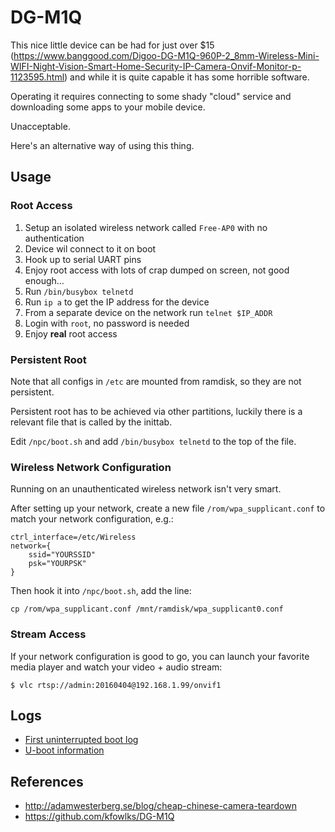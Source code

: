 # DG-M1Q

This nice little device can be had for just over $15 (https://www.banggood.com/Digoo-DG-M1Q-960P-2_8mm-Wireless-Mini-WIFI-Night-Vision-Smart-Home-Security-IP-Camera-Onvif-Monitor-p-1123595.html) and while it is quite capable it has some horrible software.

Operating it requires connecting to some shady "cloud" service and downloading some apps to your mobile device.

Unacceptable.

Here's an alternative way of using this thing.

## Usage

### Root Access

1. Setup an isolated wireless network called `Free-AP0` with no authentication
2. Device wil connect to it on boot
3. Hook up to serial UART pins
4. Enjoy root access with lots of crap dumped on screen, not good enough...
4. Run `/bin/busybox telnetd`
5. Run `ip a` to get the IP address for the device
6. From a separate device on the network run `telnet $IP_ADDR`
7. Login with `root`, no password is needed
8. Enjoy **real** root access

### Persistent Root

Note that all configs in `/etc` are mounted from ramdisk, so they are not persistent.

Persistent root has to be achieved via other partitions, luckily there is a relevant file that is called by the inittab.

Edit `/npc/boot.sh` and add `/bin/busybox telnetd` to the top of the file.

### Wireless Network Configuration

Running on an unauthenticated wireless network isn't very smart.

After setting up your network, create a new file `/rom/wpa_supplicant.conf` to match your network configuration, e.g.:

```
ctrl_interface=/etc/Wireless
network={
    ssid="YOURSSID"
    psk="YOURPSK"
}
```

Then hook it into `/npc/boot.sh`, add the line:

```
cp /rom/wpa_supplicant.conf /mnt/ramdisk/wpa_supplicant0.conf
```

### Stream Access

If your network configuration is good to go, you can launch your favorite media player and watch your video + audio stream:

```
$ vlc rtsp://admin:20160404@192.168.1.99/onvif1
```

## Logs

 - [First uninterrupted boot log](unbox.log)
 - [U-boot information](uboot.log)

## References

 - http://adamwesterberg.se/blog/cheap-chinese-camera-teardown
 - https://github.com/kfowlks/DG-M1Q
